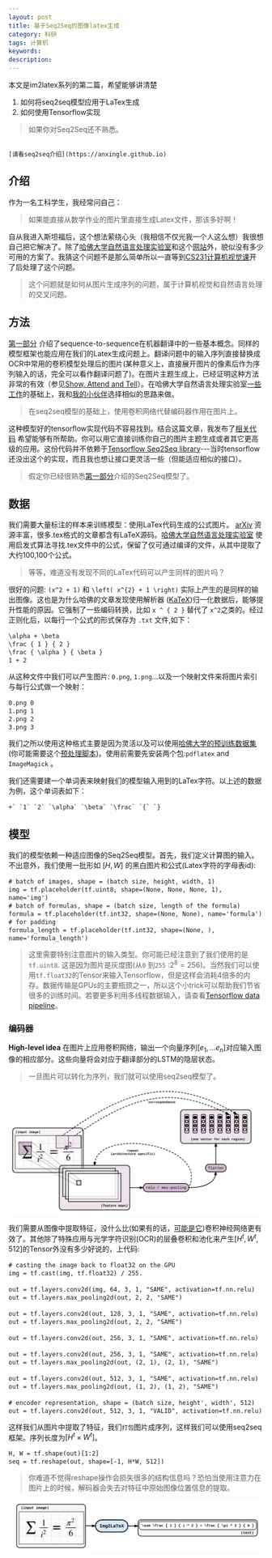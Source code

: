 ```yaml
---
layout: post
title: 基于Seq2Seq的图像latex生成
category: 科研
tags: 计算机
keywords: 
description: 
---
```


本文是im2latex系列的第二篇，希望能够讲清楚

1. 如何将seq2seq模型应用于LaTex生成
2. 如何使用Tensorflow实现

> 如果你对Seq2Seq还不熟悉。

 																			  [请看seq2seq介绍](https://anxingle.github.io)

##  介绍

作为一名工科学生，我经常问自己：

> 如果能直接从数学作业的图片里直接生成Latex文件，那该多好啊！

自从我进入斯坦福后，这个想法萦绕心头（我相信不仅光我一个人这么想）我很想自己把它解决了。除了[哈佛大学自然语言处理实验室](https://arxiv.org/pdf/1609.04938v1.pdf)和这个[网站](https://mathpix.com/)外，貌似没有多少可用的方案了。我猜这个问题不是那么简单所以一直等到[CS231计算机视觉课](http://cs231n.stanford.edu/)开了后处理了这个问题。

> 这个问题就是如何从图片生成序列的问题，属于计算机视觉和自然语言处理的交叉问题。

## 方法

[第一部分](https://anxingle.github.io) 介绍了sequence-to-sequence在机器翻译中的一些基本概念。同样的模型框架也能应用在我们的Latex生成问题上。翻译问题中的输入序列直接替换成OCR中常用的卷积模型处理后的图片(某种意义上，直接展开图片的像素后作为序列输入的话，完全可以看作翻译问题了)。在图片主题生成上，已经证明这种方法非常的有效（参见[Show, Attend and Tell](https://arxiv.org/abs/1502.03044)）。在哈佛大学自然语言处理实验室[一些工作](https://arxiv.org/pdf/1609.04938v1.pdf)的基础上，我和[我的小伙伴](https://www.linkedin.com/in/romain-sauvestre-241171a2)选择相似的思路来做。

> 在seq2seq模型的基础上，使用卷积网络代替编码器作用在图片上。

这种模型好的tensorflow实现代码不容易找到。结合这篇文章，我发布了[相关代码](https://github.com/guillaumegenthial/im2latex) 希望能够有所帮助。你可以用它直接训练你自己的图片主题生成或者其它更高级的应用。这份代码并不依赖于[Tensorflow Seq2Seq library](https://www.tensorflow.org/versions/master/api_guides/python/contrib.seq2seq)---当时tensorflow还没出这个的实现，而且我也想让接口更灵活一些（但能适应相似的接口）。

> 假定你已经很熟悉[第一部分](https://anxingle.github.io)介绍的Seq2Seq模型了。

## 数据

我们需要大量标注的样本来训练模型：使用LaTex代码生成的公式图片。 [arXiv](https://arxiv.org/) 资源丰富，很多.tex格式的文章都含有LaTeX源码。[哈佛大学自然语言处理实验室](https://zenodo.org/record/56198#.WflVu0yZPLZ) 使用启发式算法寻找.tex文件中的公式，保留了仅可通过编译的文件，从其中提取了大约100,100个公式。

> 等等，难道没有发现不同的LaTex代码可以产生同样的图片吗？

很好的问题: `(x^2 + 1)` 和 `\left( x^{2} + 1 \right)` 实际上产生的是同样的输出图像。这也是为什么哈佛的文章发现使用解析器 ([KaTeX](https://khan.github.io/KaTeX/))归一化数据后，能够提升性能的原因。它强制了一些编码转换，比如 `x ^ { 2 }` 替代了 `x^2`之类的。经过正则化后，以每行一个公式的形式保存为 `.txt` 文件,如下：

```
\alpha + \beta
\frac { 1 } { 2 }
\frac { \alpha } { \beta }
1 + 2
```

从这种文件中我们可以产生图片:  `0.png`, `1.png`...以及一个映射文件来将图片索引与每行公式做一个映射：

```
0.png 0
1.png 1
2.png 2
3.png 3
```

我们之所以使用这种格式主要是因为灵活以及可以使用[哈佛大学的预训练数据集](https://zenodo.org/record/56198#.WflVu0yZPLZ) (你可能需要这个[预处理脚本](https://github.com/harvardnlp/im2markup))。使用前需要先安装两个包:`pdflatex` and `ImageMagick` 。

我们还需要建一个单词表来映射我们的模型输入用到的LaTex字符。以上述的数据为例，这个单词表如下：

```
+` `1` `2` `\alpha` `\beta` `\frac` `{` `}
```

## 模型

我们的模型依赖一种适应图像的Seq2Seq模型。首先，我们定义计算图的输入。不出意外，我们使用一批形如 $[H,W]$ 的黑白图片和公式(Latex字符的字母表id):

```
# batch of images, shape = (batch size, height, width, 1)
img = tf.placeholder(tf.uint8, shape=(None, None, None, 1), name='img')
# batch of formulas, shape = (batch size, length of the formula)
formula = tf.placeholder(tf.int32, shape=(None, None), name='formula')
# for padding
formula_length = tf.placeholder(tf.int32, shape=(None, ), name='formula_length')
```

 >这里需要特别注意图片的输入类型。你可能已经注意到了我们使用的是 `tf.uint8`. 这是因为图片是灰度图(从`0` 到`255` :$2^{8} = 256$)。当然我们可以使用`tf.float32`的Tensor来输入Tensorflow，但是这样会消耗4倍多的内存。数据传输是GPUs的主要瓶颈之一，所以这个小trick可以帮助我们节省很多的训练时间。若要更多利用多线程数据输入，请查看[Tensorflow data pipeline](https://www.tensorflow.org/versions/r1.4/api_docs/python/tf/data)。

### 编码器

**High-level idea** 在图片上应用卷积网络，输出一个向量序列$[e_{1},... e_{n}]$对应输入图像的相应部分。这些向量将会对应于翻译部分的LSTM的隐层状态。

> 一旦图片可以转化为序列，我们就可以使用seq2seq模型了。

<img src="https://raw.githubusercontent.com/anxingle/Exam/master/pic/seq2seq/img2latex_encoder.png" />

我们需要从图像中提取特征，没什么比(如果有的话，[可能是它](https://arxiv.org/abs/1710.09829))卷积神经网络更有效了。其他除了特殊应用与光学字符识别(OCR)的层叠卷积和池化来产生$[H^{t}, W^{t},512]$的Tensor外没有多少好说的，上代码:

```
# casting the image back to float32 on the GPU
img = tf.cast(img, tf.float32) / 255.

out = tf.layers.conv2d(img, 64, 3, 1, "SAME", activation=tf.nn.relu)
out = tf.layers.max_pooling2d(out, 2, 2, "SAME")

out = tf.layers.conv2d(out, 128, 3, 1, "SAME", activation=tf.nn.relu)
out = tf.layers.max_pooling2d(out, 2, 2, "SAME")

out = tf.layers.conv2d(out, 256, 3, 1, "SAME", activation=tf.nn.relu)

out = tf.layers.conv2d(out, 256, 3, 1, "SAME", activation=tf.nn.relu)
out = tf.layers.max_pooling2d(out, (2, 1), (2, 1), "SAME")

out = tf.layers.conv2d(out, 512, 3, 1, "SAME", activation=tf.nn.relu)
out = tf.layers.max_pooling2d(out, (1, 2), (1, 2), "SAME")

# encoder representation, shape = (batch size, height', width', 512)
out = tf.layers.conv2d(out, 512, 3, 1, "VALID", activation=tf.nn.relu)
```

这样我们从图片中提取了特征，我们`打包`图片成序列，这样我们可以使用seq2seq框架。序列长度为$[H^{t} \times W^{t}]$。

```
H, W = tf.shape(out)[1:2]
seq = tf.reshape(out, shape=[-1, H*W, 512])
```

> 你难道不觉得reshape操作会损失很多的结构信息吗？恐怕当使用注意力在图片上的时候，解码器会失去对特征中原始图像位置信息的提取。

<img src="https://raw.githubusercontent.com/anxingle/Exam/master/pic/seq2seq/img2latex_task.png" />

